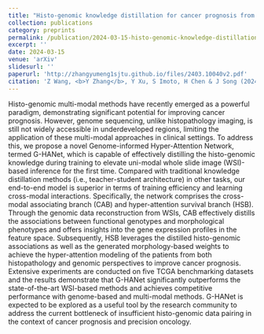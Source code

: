 ```yaml
---
title: "Histo-genomic knowledge distillation for cancer prognosis from histopathology whole slide images"
collection: publications
category: preprints
permalink: /publication/2024-03-15-histo-genomic-knowledge-distillation
excerpt: ''
date: 2024-03-15
venue: 'arXiv'
slidesurl: ''
paperurl: 'http://zhangyumeng1sjtu.github.io/files/2403.10040v2.pdf'
citation: 'Z Wang, <b>Y Zhang</b>, Y Xu, S Imoto, H Chen & J Song (2024) Histo-genomic knowledge distillation for cancer prognosis from histopathology whole slide images. <i>arXiv</i>, 2403.10040.'
---
```

Histo-genomic multi-modal methods have recently emerged as a powerful paradigm, demonstrating significant potential for improving cancer prognosis. However, genome sequencing, unlike histopathology imaging, is still not widely accessible in underdeveloped regions, limiting the application of these multi-modal approaches in clinical settings. To address this, we propose a novel Genome-informed Hyper-Attention Network, termed G-HANet, which is capable of effectively distilling the histo-genomic knowledge during training to elevate uni-modal whole slide image (WSI)-based inference for the first time. Compared with traditional knowledge distillation methods (i.e., teacher-student architecture) in other tasks, our end-to-end model is superior in terms of training efficiency and learning cross-modal interactions. Specifically, the network comprises the cross-modal associating branch (CAB) and hyper-attention survival branch (HSB). Through the genomic data reconstruction from WSIs, CAB effectively distills the associations between functional genotypes and morphological phenotypes and offers insights into the gene expression profiles in the feature space. Subsequently, HSB leverages the distilled histo-genomic associations as well as the generated morphology-based weights to achieve the hyper-attention modeling of the patients from both histopathology and genomic perspectives to improve cancer prognosis. Extensive experiments are conducted on five TCGA benchmarking datasets and the results demonstrate that G-HANet significantly outperforms the state-of-the-art WSI-based methods and achieves competitive performance with genome-based and multi-modal methods. G-HANet is expected to be explored as a useful tool by the research community to address the current bottleneck of insufficient histo-genomic data pairing in the context of cancer prognosis and precision oncology.
